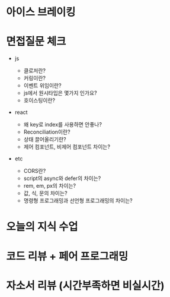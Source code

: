 # 아이스 브레이킹

# 면접질문 체크

- js

  - 클로저란?
  - 커링이란?
  - 이벤트 위임이란?
  - js에서 원시타입은 몇가지 인가요?
  - 호이스팅이란?

- react

  - 왜 key로 index를 사용하면 안좋나?
  - Reconciliation이란?
  - 상태 끌어올리기란?
  - 제어 컴포넌트, 비제어 컴포넌트 차이는?

- etc
  - CORS란?
  - script의 async와 defer의 차이는?
  - rem, em, px의 차이는?
  - 값, 식, 문의 차이는?
  - 명령형 프로그래밍과 선언형 프로그래밍의 차이는?

# 오늘의 지식 수업

# 코드 리뷰 + 페어 프로그래밍

# 자소서 리뷰 (시간부족하면 비실시간)
